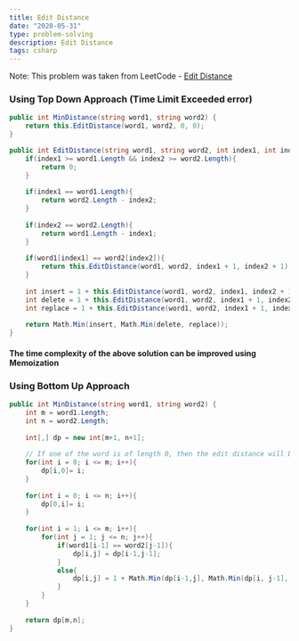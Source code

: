 ```yaml
---
title: Edit Distance
date: "2020-05-31"
type: problem-solving
description: Edit Distance
tags: csharp
---
```


Note: This problem was taken from LeetCode - [Edit Distance](https://leetcode.com/problems/edit-distance/)

### Using Top Down Approach (Time Limit Exceeded error)

```csharp
public int MinDistance(string word1, string word2) {
	return this.EditDistance(word1, word2, 0, 0);
}

public int EditDistance(string word1, string word2, int index1, int index2){
	if(index1 >= word1.Length && index2 >= word2.Length){
		return 0;
	}
	
	if(index1 == word1.Length){
		return word2.Length - index2;
	}
	
	if(index2 == word2.Length){
		return word1.Length - index1;
	}
	
	if(word1[index1] == word2[index2]){
		return this.EditDistance(word1, word2, index1 + 1, index2 + 1);
	}
	
	int insert = 1 + this.EditDistance(word1, word2, index1, index2 + 1);
	int delete = 1 + this.EditDistance(word1, word2, index1 + 1, index2);
	int replace = 1 + this.EditDistance(word1, word2, index1 + 1, index2 + 1);
	
	return Math.Min(insert, Math.Min(delete, replace));        
}
```

#### The time complexity of the above solution can be improved using Memoization

### Using Bottom Up Approach

```csharp
public int MinDistance(string word1, string word2) {
	int m = word1.Length;
	int n = word2.Length;
	
	int[,] dp = new int[m+1, n+1];
	
	// If one of the word is of length 0, then the edit distance will be the length of the word.
	for(int i = 0; i <= m; i++){
		dp[i,0]= i;
	}
	
	for(int i = 0; i <= n; i++){
		dp[0,i]= i;
	}
	
	for(int i = 1; i <= m; i++){
		for(int j = 1; j <= n; j++){
			if(word1[i-1] == word2[j-1]){
				dp[i,j] = dp[i-1,j-1];
			}
			else{
				dp[i,j] = 1 + Math.Min(dp[i-1,j], Math.Min(dp[i, j-1], dp[i-1,j-1]));
			}
		}
	}
	
	return dp[m,n];
}
```
